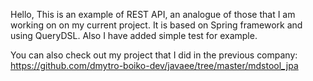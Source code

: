 Hello,
This is an example of REST API, an analogue of those that I am working on on my current project.
It is based on Spring framework and using QueryDSL. Also I have added simple test for example.

You can also check out my project that I did in the previous company:
https://github.com/dmytro-boiko-dev/javaee/tree/master/mdstool_jpa